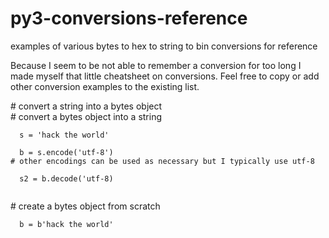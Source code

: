 # py3-conversions-reference
examples of various bytes to hex to string to bin conversions for reference
<p>
Because I seem to be not able to remember a conversion for too long I made myself that little cheatsheet on conversions. Feel free to copy or add other conversion examples to the existing list.
</p>

<p>
  # convert a string into a bytes object<br>
  # convert a bytes object into a string<br>
<code>
  s = 'hack the world'<br>
  b = s.encode('utf-8') <br># other encodings can be used as necessary but I typically use utf-8<br>
  s2 = b.decode('utf-8)<br>
</code></p>
<p>
  # create a bytes object from scratch<br>
<code>
  b = b'hack the world'<br>
  </code>
  </p>
  
  
  
